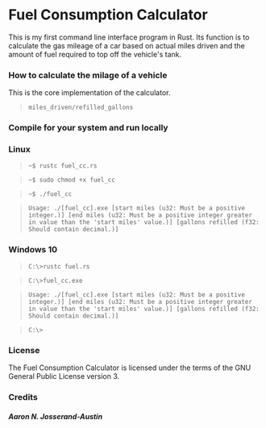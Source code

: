 # Fuel Consumption Calculator

This is my first command line interface program in Rust. Its function is to calculate the gas mileage of a car based on actual miles driven and the amount of fuel required to top off the vehicle's tank.
 
### How to calculate the milage of a vehicle

This is the core implementation of the calculator.

> `miles_driven/refilled_gallons`

### Compile for your system and run locally

### Linux
> `~$ rustc fuel_cc.rs`

> `~$ sudo chmod +x fuel_cc`

> `~$ ./fuel_cc`

> `Usage: ./[fuel_cc].exe [start miles (u32: Must be a positive integer.)] [end miles (u32: Must be a positive integer greater in value than the 'start miles' value.)] [gallons refilled (f32: Should contain decimal.)]`

### Windows 10
> `C:\>rustc fuel.rs`

> `C:\>fuel_cc.exe`

> `Usage: ./[fuel_cc].exe [start miles (u32: Must be a positive integer.)] [end miles (u32: Must be a positive integer greater in value than the 'start miles' value.)] [gallons refilled (f32: Should contain decimal.)]`

> `C:\>`

### License
The Fuel Consumption Calculator is licensed under the terms of the GNU General Public License version 3.

### Credits
##### Aaron N. Josserand-Austin
